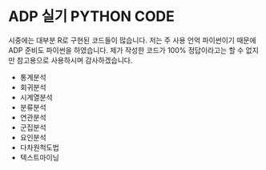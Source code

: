 # ADP 실기 PYTHON CODE

시중에는 대부분 R로 구현된 코드들이 많습니다. 저는 주 사용 언억 파이썬이기 때문에 ADP 준비도 파이썬을 하였습니다.
제가 작성한 코드가 100% 정답이라고는 할 수 없지만 참고용으로 사용하시며 감사하겠습니다.

- 통계분석
- 회귀분석
- 시계열분석
- 분류분석
- 연관분석
- 군집분석
- 요인분석
- 다차원척도법
- 텍스트마이닝
